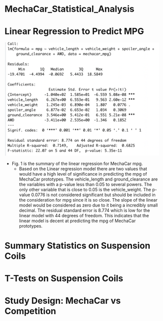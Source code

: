 # MechaCar_Statistical_Analysis

# Linear Regression to Predict MPG

![Image](https://github.com/padilladaniela/MechaCar_Statistical_Analysis/blob/main/Linear_regression.png)

* Fig. 1 is the summary of the linear regression for MechaCar mpg.
  * Based on the Linear regression model there are two values that would have a high level of significance in predicting the mpg of MechaCar      prototypes. The vehicle_length and ground_clearance are the variables with a p-value less than 0.05 to several powers. The only other          variable that is close to 0.05 is the vehicle_weight. The p-value 0.0776 is not considered significant but should be included in the            consideration for mpg since it is so close.
The slope of the linear model would be considered as zero due to it being a incredibly small decimal.
The residual standard error is 8.774 which is low for the linear model with 44 degrees of freedom. This indicates that the linear model is decent at predicting the mpg of MechaCar prototypes.
# Summary Statistics on Suspension Coils

# T-Tests on Suspension Coils

# Study Design: MechaCar vs Competition
